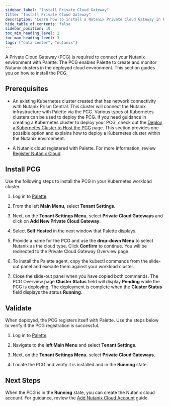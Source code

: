 ```yaml
---
sidebar_label: "Install Private Cloud Gateway"
title: "Install Private Cloud Gateway"
description: "Learn how to install a Nutanix Private Cloud Gateway in Palette."
hide_table_of_contents: false
sidebar_position: 10
toc_min_heading_level: 2
toc_max_heading_level: 3
tags: ["data center", "nutanix"]
---
```



A Private Cloud Gateway (PCG) is required to connect your Nutanix environment with Palette. The PCG enables Palette to create and monitor Nutanix clusters in the deployed cloud environment. This section guides you on how to install the PCG.

## Prerequisites

- An existing Kubernetes cluster created that has network connectivity with Nutanix Prism Central. This cluster will connect the Nutanix infrastructure with Palette via the PCG. Various types of Kubernetes clusters can be used to deploy the PCG. If you need guidance in creating a Kubernetes cluster to deploy your PCG, check out the [Deploy a Kubernetes Cluster to Host the PCG](deploy-kubernetes-cluster-pcg.md) page. This section provides one possible option and explains how to deploy a Kubernetes cluster within the Nutanix environment.

- A Nutanix cloud registered with Palette. For more information, review [Register Nutanix Cloud](/docs/docs-content/clusters/data-center/nutanix/register-nutanix-cloud.md).


## Install PCG

Use the following steps to install the PCG in your Kubernetes workload cluster.

1. Log in to [Palette](https://console.spectrocloud.com/).

2. From the left **Main Menu**, select **Tenant Settings**.

3. Next, on the **Tenant Settings Menu**, select **Private Cloud Gateways** and click on **Add New Private Cloud Gateway**.

4. Select **Self Hosted** in the next window that Palette displays.

5. Provide a name for the PCG and use the **drop-down Menu** to select Nutanix as the cloud type. Click **Confirm** to continue. You will be redirected to the Private Cloud Gateway Overview page. 

6. To install the Palette agent, copy the kubectl commands from the slide-out panel and execute them against your workload cluster.

7. Close the slide-out panel when you have copied both commands. The PCG Overview page **Cluster Status** field will display **Pending** while the PCG is deploying. The deployment is complete when the **Cluster Status** field displays the status **Running**.  


## Validate

When deployed, the PCG registers itself with Palette. Use the steps below to verify if the PCG registration is successful.

1. Log in to [Palette](https://console.spectrocloud.com/).


2. Navigate to the **left Main Menu** and select **Tenant Settings**.


3. Next, on the **Tenant Settings Menu**, select **Private Cloud Gateways**.


4. Locate the PCG and verify it is installed and in the **Running** state.


## Next Steps

When the PCG is in the **Running** state, you can create the Nutanix cloud account. For guidance, review the [Add Nutanix Cloud Account](/docs/docs-content/clusters/data-center/nutanix/add-nutanix-cloud-account.md) guide.

